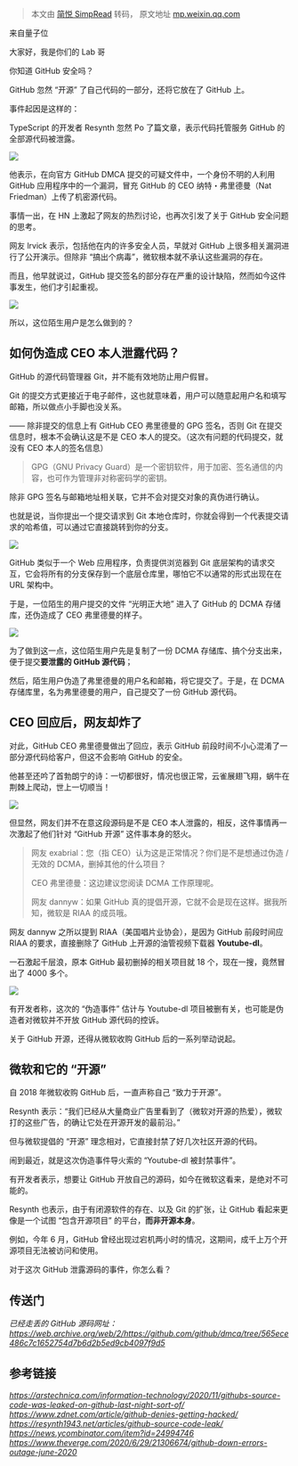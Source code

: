 > 本文由 [简悦 SimpRead](http://ksria.com/simpread/) 转码， 原文地址 [mp.weixin.qq.com](https://mp.weixin.qq.com/s?__biz=Mzg3MDYwMzkwMw==&mid=2247484246&idx=1&sn=5a3d3eb97d54f2e88644ad0db2f147d3&chksm=ce8a0e46f9fd8750cbaf1e898094ba789f9d4ab225ef47a06424088458dcc6c9e3915675cf83&mpshare=1&scene=1&srcid=06066S0xwn7DXFRgeILMoRzC&sharer_sharetime=1622991247752&sharer_shareid=7fece245937ac96f04f0fb8e1311fff1#rd)

来自量子位

大家好，我是你们的 Lab 哥

你知道 GitHub 安全吗？

GitHub 忽然 “开源” 了自己代码的一部分，还将它放在了 GitHub 上。

事件起因是这样的：

TypeScript 的开发者 Resynth 忽然 Po 了篇文章，表示代码托管服务 GitHub 的全部源代码被泄露。

![](https://mmbiz.qpic.cn/mmbiz_png/YicUhk5aAGtAea0Xew8lg5hjYWYsIM6B85CIeMUiaFBTVOLQDG7mYv93hz7OtLvKybH1poljf0FVKd1UJgGb1BqA/640?wx_fmt=png)

他表示，在向官方 GitHub DMCA 提交的可疑文件中，一个身份不明的人利用 GitHub 应用程序中的一个漏洞，冒充 GitHub 的 CEO 纳特・弗里德曼（Nat Friedman）上传了机密源代码。

事情一出，在 HN 上激起了网友的热烈讨论，也再次引发了关于 GitHub 安全问题的思考。

网友 lrvick 表示，包括他在内的许多安全人员，早就对 GitHub 上很多相关漏洞进行了公开演示。但除非 “搞出个病毒”，微软根本就不承认这些漏洞的存在。

而且，他早就说过，GitHub 提交签名的部分存在严重的设计缺陷，然而如今这件事发生，他们才引起重视。

![](https://mmbiz.qpic.cn/mmbiz_png/YicUhk5aAGtAea0Xew8lg5hjYWYsIM6B8pvbxTpa9osBbVqz9OlWKWOF4MqfMehwlfQGbT9NqjCEclzSK5Xmtcg/640?wx_fmt=png)

所以，这位陌生用户是怎么做到的？

如何伪造成 CEO 本人泄露代码？
-----------------

GitHub 的源代码管理器 Git，并不能有效地防止用户假冒。

Git 的提交方式更接近于电子邮件，这也就意味着，用户可以随意起用户名和填写邮箱，所以做点小手脚也没关系。

—— 除非提交的信息上有 GitHub CEO 弗里德曼的 GPG 签名，否则 Git 在提交信息时，根本不会确认这是不是 CEO 本人的提交。（这次有问题的代码提交，就没有 CEO 本人的签名信息）

> GPG（GNU Privacy Guard）是一个密钥软件，用于加密、签名通信的内容，也可作为管理非对称密码学的密钥。

除非 GPG 签名与邮箱地址相关联，它并不会对提交对象的真伪进行确认。

也就是说，当你提出一个提交请求到 Git 本地仓库时，你就会得到一个代表提交请求的哈希值，可以通过它直接跳转到你的分支。

![](https://mmbiz.qpic.cn/mmbiz_png/YicUhk5aAGtAea0Xew8lg5hjYWYsIM6B8icpw3T8QX5Udk6DsyfK9cUHJPu9DQPrjl05dZYbqC815Nnt29ak5l9w/640?wx_fmt=png)

GitHub 类似于一个 Web 应用程序，负责提供浏览器到 Git 底层架构的请求交互，它会将所有的分支保存到一个底层仓库里，哪怕它不以通常的形式出现在在 URL 架构中。

于是，一位陌生的用户提交的文件 “光明正大地” 进入了 GitHub 的 DCMA 存储库，还伪造成了 CEO 弗里德曼的样子。

![](https://mmbiz.qpic.cn/mmbiz_jpg/a7wPU9Eqe9uBHYNtj8ykPFzK2rYkuamGsLegNmQB4wm93lBGiaABoy5yUKPf8PXK1nn6yllLfDe7FHcHDo7XyQA/640?wx_fmt=jpeg)

为了做到这一点，这位陌生用户先是复制了一份 DCMA 存储库、搞个分支出来，便于提交**要泄露的 GitHub 源代码**；

然后，陌生用户伪造了弗里德曼的用户名和邮箱，将它提交了。于是，在 DCMA 存储库里，名为弗里德曼的用户，自己提交了一份 GitHub 源代码。

CEO 回应后，网友却炸了
-------------

对此，GitHub CEO 弗里德曼做出了回应，表示 GitHub 前段时间不小心混淆了一部分源代码给客户，但这不会影响 GitHub 的安全。

他甚至还吟了首勃朗宁的诗：一切都很好，情况也很正常，云雀展翅飞翔，蜗牛在荆棘上爬动，世上一切顺当！

![](https://mmbiz.qpic.cn/mmbiz_png/YicUhk5aAGtAea0Xew8lg5hjYWYsIM6B8IfOS39DOm96WiaGqDuvQTIEw3J2IIsCsTmZNBok31BbiaMtclT7ibmnbQ/640?wx_fmt=png)

但显然，网友们并不在意这段源码是不是 CEO 本人泄露的，相反，这件事情再一次激起了他们针对 “GitHub 开源” 这件事本身的怒火。

> 网友 exabrial：您（指 CEO）认为这是正常情况？你们是不是想通过伪造 / 无效的 DCMA，删掉其他的什么项目？
> 
> CEO 弗里德曼：这边建议您阅读 DCMA 工作原理呢。
> 
> 网友 dannyw：如果 GitHub 真的提倡开源，它就不会是现在这样。据我所知，微软是 RIAA 的成员哦。

网友 dannyw 之所以提到 RIAA（美国唱片业协会），是因为 GitHub 前段时间应 RIAA 的要求，直接删除了 GitHub 上开源的油管视频下载器 **Youtube-dl**。

一石激起千层浪，原本 GitHub 最初删掉的相关项目就 18 个，现在一搜，竟然冒出了 4000 多个。

![](https://mmbiz.qpic.cn/mmbiz_png/YicUhk5aAGtAea0Xew8lg5hjYWYsIM6B8V3l6sjR6PBejZ5EMQbyEyKiaZwU4Jbs0P9pDucvS6dFia3XIN5ZZxudA/640?wx_fmt=png)

有开发者称，这次的 “伪造事件” 估计与 Youtube-dl 项目被删有关，也可能是伪造者对微软并不开放 GitHub 源代码的控诉。

关于 GitHub 开源，还得从微软收购 GitHub 后的一系列举动说起。

微软和它的 “开源”
----------

自 2018 年微软收购 GitHub 后，一直声称自己 “致力于开源”。

Resynth 表示：“我们已经从大量商业广告里看到了（微软对开源的热爱），微软打的这些广告，的确让它处在开源开发的最前沿。”

但与微软提倡的 “开源” 理念相对，它直接封禁了好几次社区开源的代码。

闹到最近，就是这次伪造事件导火索的 “Youtube-dl 被封禁事件”。

有开发者表示，想要让 GitHub 开放自己的源码，如今在微软这看来，是绝对不可能的。

Resynth 也表示，由于有闭源软件的存在、以及 Git 的扩张，让 GitHub 看起来更像是一个试图 “包含开源项目” 的平台，**而非开源本身**。

例如，今年 6 月，GitHub 曾经出现过宕机两小时的情况，这期间，成千上万个开源项目无法被访问和使用。

对于这次 GitHub 泄露源码的事件，你怎么看？

**传送门**
-------

_已经走丢的 GitHub 源码网址：  
https://web.archive.org/web/2/https://github.com/github/dmca/tree/565ece486c7c1652754d7b6d2b5ed9cb4097f9d5_

**参考链接**
--------

_https://arstechnica.com/information-technology/2020/11/githubs-source-code-was-leaked-on-github-last-night-sort-of/  
https://www.zdnet.com/article/github-denies-getting-hacked/  
https://resynth1943.net/articles/github-source-code-leak/  
https://news.ycombinator.com/item?id=24994746  
https://www.theverge.com/2020/6/29/21306674/github-down-errors-outage-june-2020_
